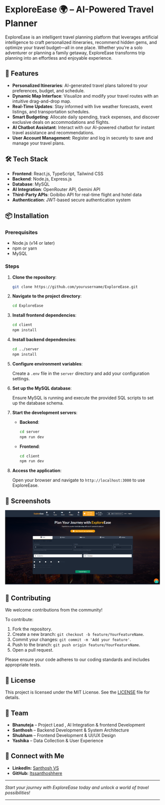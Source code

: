 
# ExploreEase 🌍 – AI-Powered Travel Planner
ExploreEase is an intelligent travel planning platform that leverages artificial intelligence to craft personalized itineraries, recommend hidden gems, and optimize your travel budget—all in one place. Whether you're a solo adventurer or planning a family getaway, ExploreEase transforms trip planning into an effortless and enjoyable experience.

## 🚀 Features

- **Personalized Itineraries**: AI-generated travel plans tailored to your preferences, budget, and schedule.
- **Dynamic Map Interface**: Visualize and modify your travel routes with an intuitive drag-and-drop map.
- **Real-Time Updates**: Stay informed with live weather forecasts, event listings, and transportation schedules.
- **Smart Budgeting**: Allocate daily spending, track expenses, and discover exclusive deals on accommodations and flights.
- **AI Chatbot Assistant**: Interact with our AI-powered chatbot for instant travel assistance and recommendations.
- **User Account Management**: Register and log in securely to save and manage your travel plans.

## 🛠️ Tech Stack

- **Frontend**: React.js, TypeScript, Tailwind CSS
- **Backend**: Node.js, Express.js
- **Database**: MySQL
- **AI Integration**: OpenRouter API, Gemini API
- **Third-Party APIs**: Goibibo API for real-time flight and hotel data
- **Authentication**: JWT-based secure authentication system

## 📦 Installation

### Prerequisites

- Node.js (v14 or later)
- npm or yarn
- MySQL

### Steps

1. **Clone the repository**:

   ```bash
   git clone https://github.com/yourusername/ExploreEase.git
   ```

2. **Navigate to the project directory**:

   ```bash
   cd ExploreEase
   ```

3. **Install frontend dependencies**:

   ```bash
   cd client
   npm install
   ```

4. **Install backend dependencies**:

   ```bash
   cd ../server
   npm install
   ```

5. **Configure environment variables**:

   Create a `.env` file in the `server` directory and add your configuration settings.

6. **Set up the MySQL database**:

   Ensure MySQL is running and execute the provided SQL scripts to set up the database schema.

7. **Start the development servers**:

   - **Backend**:

     ```bash
     cd server
     npm run dev
     ```

   - **Frontend**:

     ```bash
     cd client
     npm run dev
     ```

8. **Access the application**:

   Open your browser and navigate to `http://localhost:3000` to use ExploreEase.

## 📸 Screenshots

![alt text](Interface.png)

## 🤝 Contributing

We welcome contributions from the community!

To contribute:

1. Fork the repository.
2. Create a new branch: `git checkout -b feature/YourFeatureName`.
3. Commit your changes: `git commit -m 'Add your feature'`.
4. Push to the branch: `git push origin feature/YourFeatureName`.
5. Open a pull request.

Please ensure your code adheres to our coding standards and includes appropriate tests.

## 📄 License

This project is licensed under the MIT License. See the [LICENSE](LICENSE) file for details.

## 👥 Team

- **Bhanuteja** – Project Lead , AI Integration & frontend Development
- **Santhosh** – Backend Development & System Architecture
- **Shubham** – Frontend Development & UI/UX Design
- **Yashika** – Data Collection & User Experience

## 🔗 Connect with Me
- **LinkedIn:** [Santhosh VS](https://www.linkedin.com/in/thesanthoshvs/)
- **GitHub:** [Itssanthoshhere](https://github.com/Itssanthoshhere)

---

*Start your journey with ExploreEase today and unlock a world of travel possibilities!*

---
